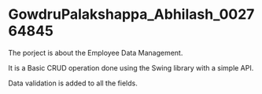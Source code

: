 # GowdruPalakshappa_Abhilash_002764845

The porject is about the Employee Data Management.

It is a Basic CRUD operation done using the Swing library with a simple API.

Data validation is added to all the fields.
